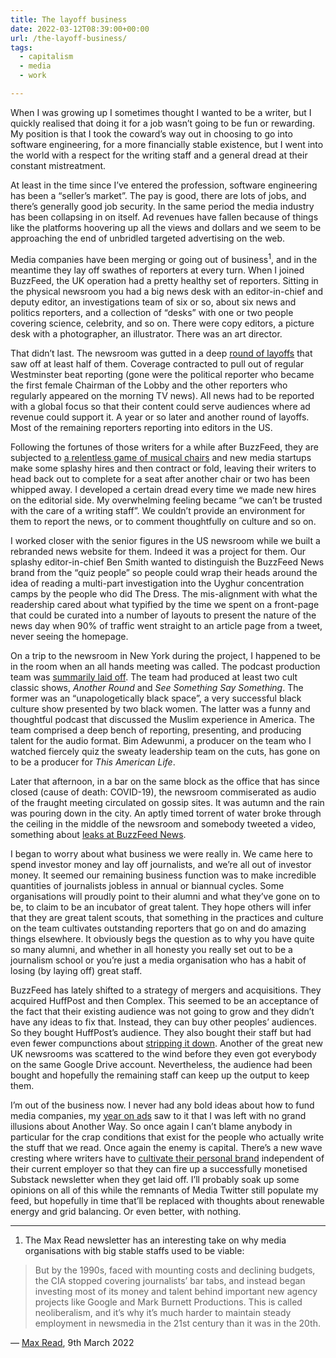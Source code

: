 ```yaml
---
title: The layoff business
date: 2022-03-12T08:39:00+00:00
url: /the-layoff-business/
tags:
  - capitalism
  - media
  - work

---
```

When I was growing up I sometimes thought I wanted to be a writer, but I quickly realised that doing it for a job wasn’t going to be fun or rewarding. My position is that I took the coward’s way out in choosing to go into software engineering, for a more financially stable existence, but I went into the world with a respect for the writing staff and a general dread at their constant mistreatment.

At least in the time since I’ve entered the profession, software engineering has been a “seller’s market”. The pay is good, there are lots of jobs, and there’s generally good job security. In the same period the media industry has been collapsing in on itself. Ad revenues have fallen because of things like the platforms hoovering up all the views and dollars and we seem to be approaching the end of unbridled targeted advertising on the web.

Media companies have been merging or going out of business<sup>1</sup>, and in the meantime they lay off swathes of reporters at every turn. When I joined BuzzFeed, the UK operation had a pretty healthy set of reporters. Sitting in the physical newsroom you had a big news desk with an editor-in-chief and deputy editor, an investigations team of six or so, about six news and politics reporters, and a collection of “desks” with one or two people covering science, celebrity, and so on. There were copy editors, a picture desk with a photographer, an illustrator. There was an art director.

That didn’t last. The newsroom was gutted in a deep [round of layoffs][1] that saw off at least half of them. Coverage contracted to pull out of regular Westminster beat reporting (gone were the political reporter who became the first female Chairman of the Lobby and the other reporters who regularly appeared on the morning TV news). All news had to be reported with a global focus so that their content could serve audiences where ad revenue could support it. A year or so later and another round of layoffs. Most of the remaining reporters reporting into editors in the US.

Following the fortunes of those writers for a while after BuzzFeed, they are subjected to [a relentless game of musical chairs][2] and new media startups make some splashy hires and then contract or fold, leaving their writers to head back out to complete for a seat after another chair or two has been whipped away. I developed a certain dread every time we made new hires on the editorial side. My overwhelming feeling became “we can’t be trusted with the care of a writing staff”. We couldn’t provide an environment for them to report the news, or to comment thoughtfully on culture and so on.

I worked closer with the senior figures in the US newsroom while we built a rebranded news website for them. Indeed it was a project for them. Our splashy editor-in-chief Ben Smith wanted to distinguish the BuzzFeed News brand from the “quiz people” so people could wrap their heads around the idea of reading a multi-part investigation into the Uyghur concentration camps by the people who did The Dress. The mis-alignment with what the readership cared about what typified by the time we spent on a front-page that could be curated into a number of layouts to present the nature of the news day when 90% of traffic went straight to an article page from a tweet, never seeing the homepage.

On a trip to the newsroom in New York during the project, I happened to be in the room when an all hands meeting was called. The podcast production team was [summarily laid off][3]. The team had produced at least two cult classic shows, _Another Round_ and _See Something Say Something_. The former was an “unapologetically black space”, a very successful black culture show presented by two black women. The latter was a funny and thoughtful podcast that discussed the Muslim experience in America. The team comprised a deep bench of reporting, presenting, and producing talent for the audio format. Bim Adewunmi, a producer on the team who I watched fiercely quiz the sweaty leadership team on the cuts, has gone on to be a producer for _This American Life_.

Later that afternoon, in a bar on the same block as the office that has since closed (cause of death: COVID-19), the newsroom commiserated as audio of the fraught meeting circulated on gossip sites. It was autumn and the rain was pouring down in the city. An aptly timed torrent of water broke through the ceiling in the middle of the newsroom and somebody tweeted a video, something about [leaks at BuzzFeed News][4].

I began to worry about what business we were really in. We came here to spend investor money and lay off journalists, and we’re all out of investor money. It seemed our remaining business function was to make incredible quantities of journalists jobless in annual or biannual cycles. Some organisations will proudly point to their alumni and what they’ve gone on to be, to claim to be an incubator of great talent. They hope others will infer that they are great talent scouts, that something in the practices and culture on the team cultivates outstanding reporters that go on and do amazing things elsewhere. It obviously begs the question as to why you have quite so many alumni, and whether in all honesty you really set out to be a journalism school or you’re just a media organisation who has a habit of losing (by laying off) great staff.

BuzzFeed has lately shifted to a strategy of mergers and acquisitions. They acquired HuffPost and then Complex. This seemed to be an acceptance of the fact that their existing audience was not going to grow and they didn’t have any ideas to fix that. Instead, they can buy other peoples’ audiences. So they bought HuffPost’s audience. They also bought their staff but had even fewer compunctions about [stripping it down][5]. Another of the great new UK newsrooms was scattered to the wind before they even got everybody on the same Google Drive account. Nevertheless, the audience had been bought and hopefully the remaining staff can keep up the output to keep them.

I&#8217;m out of the business now. I never had any bold ideas about how to fund media companies, my [year on ads][8] saw to it that I was left with no grand illusions about Another Way. So once again I can&#8217;t blame anybody in particular for the crap conditions that exist for the people who actually write the stuff that we read. Once again the enemy is capital. There&#8217;s a new wave cresting where writers have to [cultivate their personal brand][6] independent of their current employer so that they can fire up a successfully monetised Substack newsletter when they get laid off. I&#8217;ll probably soak up some opinions on all of this while the remnants of Media Twitter still populate my feed, but hopefully in time that&#8217;ll be replaced with thoughts about renewable energy and grid balancing. Or even better, with nothing.

---

1) The Max Read newsletter has an interesting take on why media organisations with big stable staffs used to be viable:

> But by the 1990s, faced with mounting costs and declining budgets, the CIA stopped covering journalists&#8217; bar tabs, and instead began investing most of its money and talent behind important new agency projects like Google and Mark Burnett Productions. This is called neoliberalism, and it&#8217;s why it&#8217;s much harder to maintain steady employment in newsmedia in the 21st century than it was in the 20th.

— [Max Read][7], 9th March 2022

 [1]: https://www.theguardian.com/media/2019/jan/24/buzzfeed-to-lay-off-200-staff-in-latest-round-of-cuts
 [2]: https://www.theguardian.com/media/2019/feb/02/what-2000-job-cuts-tell-us-the-free-market-kills-digital-journalism
 [3]: https://splinternews.com/leaked-audio-buzzfeed-executives-talk-diversity-and-la-1829306989
 [4]: https://splinternews.com/jonah-peretti-cautions-against-leaks-in-leaked-buzzfeed-1832205748
 [5]: https://www.theguardian.com/media/2021/mar/09/huffpost-layoffs-buzzfeed-jonah-peretti
 [6]: https://nymag.com/intelligencer/2022/03/taylor-lorenz-now-at-washington-post-fights-maggie-haberman.html
 [7]: https://maxread.substack.com/p/how-to-have-a-career-as-a-journalist
 [8]: https://jackreid.xyz/post/a-year-in-ads/